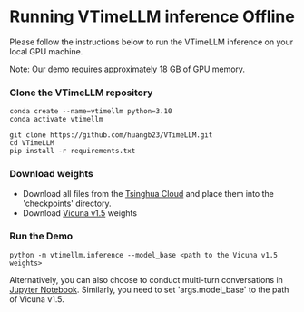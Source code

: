 # Running VTimeLLM inference Offline
Please follow the instructions below to run the VTimeLLM inference on your local GPU machine. 

Note: Our demo requires approximately 18 GB of GPU memory.

### Clone the VTimeLLM repository

```shell
conda create --name=vtimellm python=3.10
conda activate vtimellm

git clone https://github.com/huangb23/VTimeLLM.git
cd VTimeLLM
pip install -r requirements.txt
```

### Download weights

* Download all files from the [Tsinghua Cloud](https://cloud.tsinghua.edu.cn/d/6db5d02883124826aa6f/) and place them into the 'checkpoints' directory.
* Download [Vicuna v1.5](https://huggingface.co/lmsys/vicuna-7b-v1.5) weights

### Run the Demo

```shell
python -m vtimellm.inference --model_base <path to the Vicuna v1.5 weights> 
```

Alternatively, you can also choose to conduct multi-turn conversations in [Jupyter Notebook](inference.ipynb). Similarly, you need to set 'args.model_base' to the path of Vicuna v1.5.